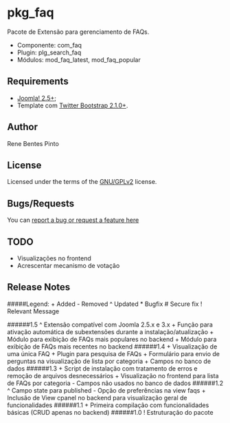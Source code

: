 pkg_faq
=============

Pacote de Extensão para gerenciamento de FAQs.

* Componente: com_faq
* Plugin: plg_search_faq
* Módulos: mod_faq_latest, mod_faq_popular

Requirements
------------

* [Joomla! 2.5+](www.joomla.org);
* Template com [Twitter Bootstrap 2.1.0+](www.getbootstrap.com).

Author
------

Rene Bentes Pinto

License
--------

Licensed under the terms of the [GNU/GPLv2](http://www.gnu.org/licenses/gpl-2.0.html) license.

Bugs/Requests
-------------

You can [report a bug or request a feature here](http://github.com/renebentes/pkg_faq/issues)

TODO
----

* Visualizações no frontend
* Acrescentar mecanismo de votação

Release Notes
-------------

#####Legend:
	+ Added
	- Removed
	^ Updated
	* Bugfix
	# Secure fix
	! Relevant Message

######1.5
	^ Extensão compatível com Joomla 2.5.x e 3.x
	+ Função para ativação automática de subextensões durante a instalação/atualização
	+ Módulo para exibição de FAQs mais populares no backend
	+ Módulo para exibição de FAQs mais recentes no backend
######1.4
	+ Visualização de uma única FAQ
	+ Plugin para pesquisa de FAQs
	+ Formulário para envio de perguntas na visualização de lista por categoria
	+ Campos no banco de dados
######1.3
	+ Script de instalação com tratamento de erros e remoção de arquivos desnecessários
	+ Visualização no frontend para lista de FAQs por categoria
	- Campos não usados no banco de dados
######1.2
	^ Campo state para published
	- Opção de preferências na view faqs
	+ Inclusão de View cpanel no backend para visualização geral de funcionalidades
######1.1
	+ Primeira compilação com funcionalidades básicas (CRUD apenas no backend)
######1.0
	! Estruturação do pacote
